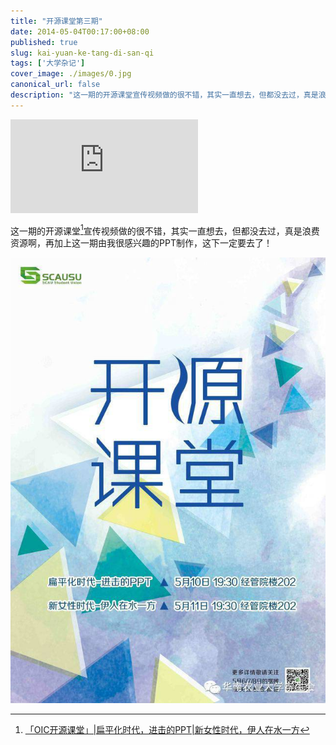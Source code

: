 ```yaml
---
title: "开源课堂第三期"
date: 2014-05-04T00:17:00+08:00
published: true
slug: kai-yuan-ke-tang-di-san-qi
tags: ['大学杂记']
cover_image: ./images/0.jpg
canonical_url: false
description: "这一期的开源课堂宣传视频做的很不错，其实一直想去，但都没去过，真是浪费资源啊，再加上这一期由我很感兴趣的PPT制作，这下一定要去了！"
---
```




<iframe frameborder="0" src="https://v.qq.com/txp/iframe/player.html?vid=r0129evnp57" allowFullScreen="true"></iframe>

这一期的开源课堂[^1]宣传视频做的很不错，其实一直想去，但都没去过，真是浪费资源啊，再加上这一期由我很感兴趣的PPT制作，这下一定要去了！

![](./images/0.jpg)

[^1]: [「OIC开源课堂」|扁平化时代，进击的PPT|新女性时代，伊人在水一方](https://www.douban.com/event/21500592/)